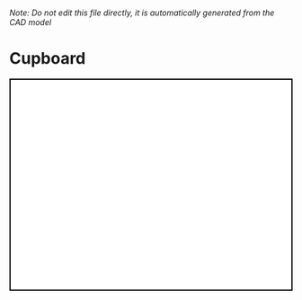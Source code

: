 ###### Note: Do not edit this file directly, it is automatically generated from the CAD model

# Cupboard

![](/project.svg)



 

